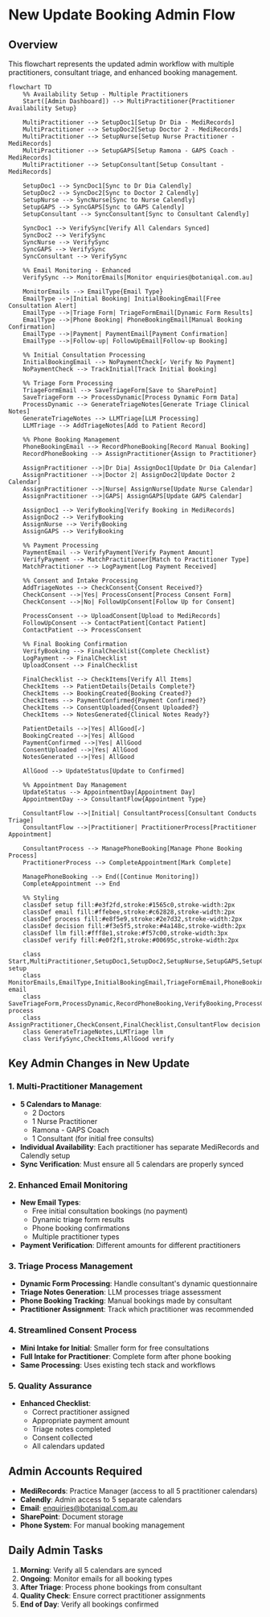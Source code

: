 # New Update Booking Admin Flow

## Overview
This flowchart represents the updated admin workflow with multiple practitioners, consultant triage, and enhanced booking management.

```mermaid
flowchart TD
    %% Availability Setup - Multiple Practitioners
    Start([Admin Dashboard]) --> MultiPractitioner{Practitioner Availability Setup}
    
    MultiPractitioner --> SetupDoc1[Setup Dr Dia - MediRecords]
    MultiPractitioner --> SetupDoc2[Setup Doctor 2 - MediRecords]
    MultiPractitioner --> SetupNurse[Setup Nurse Practitioner - MediRecords]
    MultiPractitioner --> SetupGAPS[Setup Ramona - GAPS Coach - MediRecords]
    MultiPractitioner --> SetupConsultant[Setup Consultant - MediRecords]
    
    SetupDoc1 --> SyncDoc1[Sync to Dr Dia Calendly]
    SetupDoc2 --> SyncDoc2[Sync to Doctor 2 Calendly]
    SetupNurse --> SyncNurse[Sync to Nurse Calendly]
    SetupGAPS --> SyncGAPS[Sync to GAPS Calendly]
    SetupConsultant --> SyncConsultant[Sync to Consultant Calendly]
    
    SyncDoc1 --> VerifySync[Verify All Calendars Synced]
    SyncDoc2 --> VerifySync
    SyncNurse --> VerifySync
    SyncGAPS --> VerifySync
    SyncConsultant --> VerifySync
    
    %% Email Monitoring - Enhanced
    VerifySync --> MonitorEmails[Monitor enquiries@botaniqal.com.au]
    
    MonitorEmails --> EmailType{Email Type}
    EmailType -->|Initial Booking| InitialBookingEmail[Free Consultation Alert]
    EmailType -->|Triage Form| TriageFormEmail[Dynamic Form Results]
    EmailType -->|Phone Booking| PhoneBookingEmail[Manual Booking Confirmation]
    EmailType -->|Payment| PaymentEmail[Payment Confirmation]
    EmailType -->|Follow-up| FollowUpEmail[Follow-up Booking]
    
    %% Initial Consultation Processing
    InitialBookingEmail --> NoPaymentCheck[✓ Verify No Payment]
    NoPaymentCheck --> TrackInitial[Track Initial Booking]
    
    %% Triage Form Processing
    TriageFormEmail --> SaveTriageForm[Save to SharePoint]
    SaveTriageForm --> ProcessDynamic[Process Dynamic Form Data]
    ProcessDynamic --> GenerateTriageNotes[Generate Triage Clinical Notes]
    GenerateTriageNotes --> LLMTriage[LLM Processing]
    LLMTriage --> AddTriageNotes[Add to Patient Record]
    
    %% Phone Booking Management
    PhoneBookingEmail --> RecordPhoneBooking[Record Manual Booking]
    RecordPhoneBooking --> AssignPractitioner{Assign to Practitioner}
    
    AssignPractitioner -->|Dr Dia| AssignDoc1[Update Dr Dia Calendar]
    AssignPractitioner -->|Doctor 2| AssignDoc2[Update Doctor 2 Calendar]
    AssignPractitioner -->|Nurse| AssignNurse[Update Nurse Calendar]
    AssignPractitioner -->|GAPS| AssignGAPS[Update GAPS Calendar]
    
    AssignDoc1 --> VerifyBooking[Verify Booking in MediRecords]
    AssignDoc2 --> VerifyBooking
    AssignNurse --> VerifyBooking
    AssignGAPS --> VerifyBooking
    
    %% Payment Processing
    PaymentEmail --> VerifyPayment[Verify Payment Amount]
    VerifyPayment --> MatchPractitioner[Match to Practitioner Type]
    MatchPractitioner --> LogPayment[Log Payment Received]
    
    %% Consent and Intake Processing
    AddTriageNotes --> CheckConsent{Consent Received?}
    CheckConsent -->|Yes| ProcessConsent[Process Consent Form]
    CheckConsent -->|No| FollowUpConsent[Follow Up for Consent]
    
    ProcessConsent --> UploadConsent[Upload to MediRecords]
    FollowUpConsent --> ContactPatient[Contact Patient]
    ContactPatient --> ProcessConsent
    
    %% Final Booking Confirmation
    VerifyBooking --> FinalChecklist{Complete Checklist}
    LogPayment --> FinalChecklist
    UploadConsent --> FinalChecklist
    
    FinalChecklist --> CheckItems[Verify All Items]
    CheckItems --> PatientDetails{Details Complete?}
    CheckItems --> BookingCreated{Booking Created?}
    CheckItems --> PaymentConfirmed{Payment Confirmed?}
    CheckItems --> ConsentUploaded{Consent Uploaded?}
    CheckItems --> NotesGenerated{Clinical Notes Ready?}
    
    PatientDetails -->|Yes| AllGood[✓]
    BookingCreated -->|Yes| AllGood
    PaymentConfirmed -->|Yes| AllGood
    ConsentUploaded -->|Yes| AllGood
    NotesGenerated -->|Yes| AllGood
    
    AllGood --> UpdateStatus[Update to Confirmed]
    
    %% Appointment Day Management
    UpdateStatus --> AppointmentDay[Appointment Day]
    AppointmentDay --> ConsultantFlow{Appointment Type}
    
    ConsultantFlow -->|Initial| ConsultantProcess[Consultant Conducts Triage]
    ConsultantFlow -->|Practitioner| PractitionerProcess[Practitioner Appointment]
    
    ConsultantProcess --> ManagePhoneBooking[Manage Phone Booking Process]
    PractitionerProcess --> CompleteAppointment[Mark Complete]
    
    ManagePhoneBooking --> End([Continue Monitoring])
    CompleteAppointment --> End
    
    %% Styling
    classDef setup fill:#e3f2fd,stroke:#1565c0,stroke-width:2px
    classDef email fill:#ffebee,stroke:#c62828,stroke-width:2px
    classDef process fill:#e8f5e9,stroke:#2e7d32,stroke-width:2px
    classDef decision fill:#f3e5f5,stroke:#4a148c,stroke-width:2px
    classDef llm fill:#fff8e1,stroke:#f57c00,stroke-width:3px
    classDef verify fill:#e0f2f1,stroke:#00695c,stroke-width:2px
    
    class Start,MultiPractitioner,SetupDoc1,SetupDoc2,SetupNurse,SetupGAPS,SetupConsultant setup
    class MonitorEmails,EmailType,InitialBookingEmail,TriageFormEmail,PhoneBookingEmail,PaymentEmail email
    class SaveTriageForm,ProcessDynamic,RecordPhoneBooking,VerifyBooking,ProcessConsent process
    class AssignPractitioner,CheckConsent,FinalChecklist,ConsultantFlow decision
    class GenerateTriageNotes,LLMTriage llm
    class VerifySync,CheckItems,AllGood verify
```

## Key Admin Changes in New Update

### 1. Multi-Practitioner Management
- **5 Calendars to Manage**:
  - 2 Doctors
  - 1 Nurse Practitioner
  - Ramona - GAPS Coach
  - 1 Consultant (for initial free consults)
- **Individual Availability**: Each practitioner has separate MediRecords and Calendly setup
- **Sync Verification**: Must ensure all 5 calendars are properly synced

### 2. Enhanced Email Monitoring
- **New Email Types**:
  - Free initial consultation bookings (no payment)
  - Dynamic triage form results
  - Phone booking confirmations
  - Multiple practitioner types
- **Payment Verification**: Different amounts for different practitioners

### 3. Triage Process Management
- **Dynamic Form Processing**: Handle consultant's dynamic questionnaire
- **Triage Notes Generation**: LLM processes triage assessment
- **Phone Booking Tracking**: Manual bookings made by consultant
- **Practitioner Assignment**: Track which practitioner was recommended

### 4. Streamlined Consent Process
- **Mini Intake for Initial**: Smaller form for free consultations
- **Full Intake for Practitioner**: Complete form after phone booking
- **Same Processing**: Uses existing tech stack and workflows

### 5. Quality Assurance
- **Enhanced Checklist**:
  - Correct practitioner assigned
  - Appropriate payment amount
  - Triage notes completed
  - Consent collected
  - All calendars updated

## Admin Accounts Required
- **MediRecords**: Practice Manager (access to all 5 practitioner calendars)
- **Calendly**: Admin access to 5 separate calendars
- **Email**: enquiries@botaniqal.com.au
- **SharePoint**: Document storage
- **Phone System**: For manual booking management

## Daily Admin Tasks
1. **Morning**: Verify all 5 calendars are synced
2. **Ongoing**: Monitor emails for all booking types
3. **After Triage**: Process phone bookings from consultant
4. **Quality Check**: Ensure correct practitioner assignments
5. **End of Day**: Verify all bookings confirmed